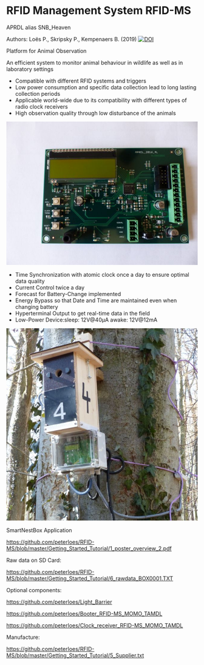﻿# RFID Management System RFID-MS
APRDL alias SNB_Heaven

Authors: Loës P., Skripsky P., Kempenaers B. (2019) [![DOI](https://zenodo.org/badge/210345432.svg)](https://zenodo.org/badge/latestdoi/210345432)

Platform for Animal Observation 

An efficient system to monitor animal behaviour in wildlife
as well as in laboratory settings

-	Compatible with different RFID systems and triggers
-	Low power consumption and specific data collection lead to long lasting collection periods
-	Applicable world-wide due to its compatibility with different types of radio clock receivers 
-	High observation quality through low disturbance of the animals

![My image](https://github.com/peterloes/RFID-MS/blob/master/Getting_Started_Tutorial/2_Electronic_board.jpg)

- Time Synchronization with atomic clock once a day to ensure optimal data quality
- Current Control twice a day
- Forecast for Battery-Change implemented
- Energy Bypass so that Date and Time are maintained even when changing battery
- Hyperterminal Output to get real-time data in the field
- Low-Power Device:sleep: 12V@40µA awake: 12V@12mA


![My image](https://github.com/peterloes/RFID-MS/blob/master/Getting_Started_Tutorial/1_SNB.JPG)

SmartNestBox Application 

https://github.com/peterloes/RFID-MS/blob/master/Getting_Started_Tutorial/1_poster_overview_2.pdf

Raw data on SD Card:

https://github.com/peterloes/RFID-MS/blob/master/Getting_Started_Tutorial/6_rawdata_BOX0001.TXT

Optional components:

https://github.com/peterloes/Light_Barrier

https://github.com/peterloes/Booter_RFID-MS_MOMO_TAMDL

https://github.com/peterloes/Clock_receiver_RFID-MS_MOMO_TAMDL

Manufacture:

https://github.com/peterloes/RFID-MS/blob/master/Getting_Started_Tutorial/5_Supplier.txt
